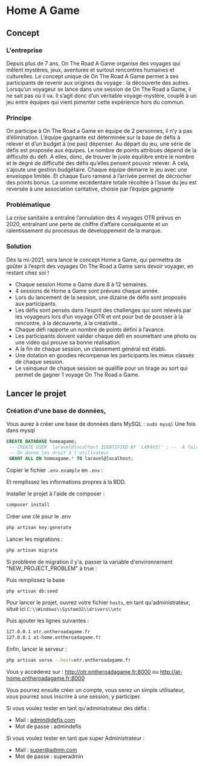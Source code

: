 # Home A Game

## Concept 

### L'entreprise

Depuis plus de 7 ans, On The Road A Game organise des voyages qui mêlent mystères, jeux, aventures et surtout rencontres humaines et culturelles.
Le concept unique de On The Road A Game permet à ses participants de revenir aux origines du voyage : la découverte des autres.
Lorsqu’un voyageur se lance dans une session de On The Road a Game, il ne sait pas où il va.
Il s’agit donc d’un véritable voyage-mystère, couplé à un jeu entre équipes qui vient pimenter
cette expérience hors du commun.

### Principe 

On participe à On The Road a Game en équipe de 2 personnes, il n’y a pas d’élimination.
L’équipe gagnante est déterminée sur la base de défis à relever et d’un budget à (ne pas) dépenser.
Au départ du jeu, une série de défis est proposée aux équipes. Le nombre de points attribués dépend de la difficulté du défi. A elles, donc, de trouver le juste équilibre entre le nombre et le degré de difficulté des défis qu’elles pensent pouvoir relever.
A cela, s’ajoute une gestion budgétaire.
Chaque équipe démarre le jeu avec une enveloppe limitée. Et chaque Euro ramené à l’arrivée permet de décrocher des points bonus.
La somme excédentaire totale récoltée à l’issue du jeu est reversée à une association caritative, choisie par l’équipe gagnante


### Problématique 

La crise sanitaire a entraîné l’annulation des 4 voyages OTR prévus en 2020, entraînant une perte de chiffre d’affaire conséquente et un ralentissement du processus de développement de la marque.


### Solution 

Dès la mi-2021, sera lancé le concept Home a Game, qui permettra de goûter à l’esprit des voyages On The Road a Game sans devoir voyager, en restant chez soi !

- Chaque session Home a Game dure 8 à 12 semaines.
- 4 sessions de Home a Game sont prévues chaque année.
- Lors du lancement de la session, une dizaine de défis sont proposés aux participants.
- Les défis sont pensés dans l’esprit des challenges qui sont relevés par les voyageurs lors d’un voyage OTR et ont pour but de pousser à la rencontre, à la découverte, à la créativité…
- Chaque défi rapporte un nombre de points défini à l’avance.
- Les participants doivent valider chaque défi en soumettant une photo ou une vidéo qui prouve sa bonne réalisation.
- A la fin de chaque session, un classement général est établi.
- Une dotation en goodies récompense les participants les mieux classés de chaque session.
- Le vainqueur de chaque session se qualifie pour un tirage au sort qui permet de gagner 1 voyage On The Road a Game.


## Lancer le projet

### Création d'une base de données, 

Vous aurez à créer une base de données dans MySQL : 
`sudo mysql`
Une fois dans mysql 

```sql 
CREATE DATABASE homeagame;
 -- CREATE USER  laravel@localhost IDENTIFIED BY 'L4R4V3l' ; --  À faire si vous n'avez pas déjà un utilisateur autre que root
 -- On donne les droit à l'utilisateur
 GRANT ALL ON homeagame.* TO laravel@localhost; 
```

Copier le fichier `.env.example` en `.env` : 

Et remplissez les informations propres à la BDD. 


Installer le projet à l'aide de composer : 
```sh
composer install
```

Créer une clé pour le .env
```sh
php artisan key:generate
```

Lancer les migrations : 
```sh
php artisan migrate
```

Si problème de migration il y'a, passer la variable d'environnement "NEW_PROJECT_PROBLEM" à true : 

Puis remplissez la base
```sh
php artisan db:seed
```


Pour lancer le projet, ouvrez votre fichier `hosts`, en tant qu'administrateur, situé ici `C:\\Windows\\System32\\drivers\\etc`

Puis ajouter les lignes suivantes :

```txt
127.0.0.1 otr.ontheroadagame.fr
127.0.0.1 at-home.ontheroadagame.fr
```

Enfin, lancer le serveur : 
```sh
php artisan serve --host=otr.ontheroadagame.fr
```

Vous y accéderez sur : http://otr.ontheroadagame.fr:8000 ou http://at-home.ontheroadagame.fr:8000

Vous pourrez ensuite créer un compte, vous serez un simple utilisateur, vous pourrez sous inscrire à une session, y participer.

Si vous voulez tester en tant qu'administrateur des défis : 
- Mail : admin@defis.com 
- Mot de passe : admindefis

Si vous voulez tester en tant que super Administrateur : 
- Mail : super@admin.com 
- Mot de passe : superadmin



